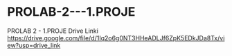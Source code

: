 # PROLAB-2---1.PROJE
PROLAB 2 - 1.PROJE Drive Linki
https://drive.google.com/file/d/1Iq2o6g0NT3HHeADLJf6ZpK5EDkJDa8Tx/view?usp=drive_link
